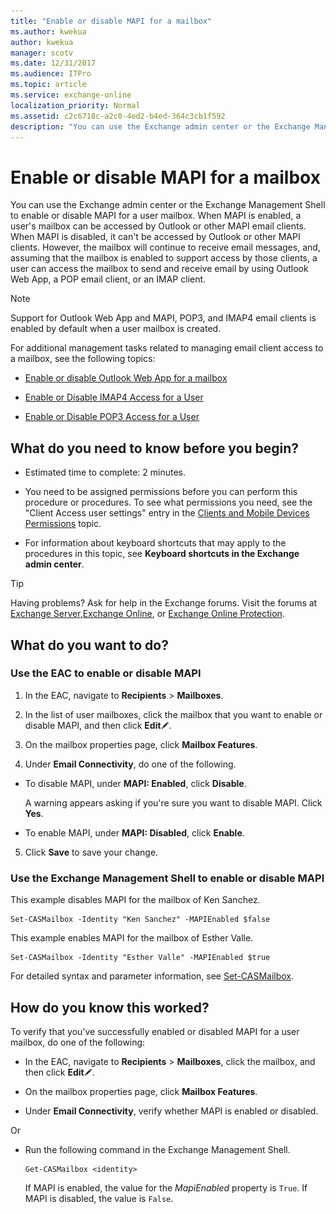 ```yaml
---
title: "Enable or disable MAPI for a mailbox"
ms.author: kwekua
author: kwekua
manager: scotv
ms.date: 12/31/2017
ms.audience: ITPro
ms.topic: article
ms.service: exchange-online
localization_priority: Normal
ms.assetid: c2c6718c-a2c0-4ed2-b4ed-364c3cb1f592
description: "You can use the Exchange admin center or the Exchange Management Shell to enable or disable MAPI for a user mailbox. When MAPI is enabled, a user's mailbox can be accessed by Outlook or other MAPI email clients. When MAPI is disabled, it can't be accessed by Outlook or other MAPI clients. However, the mailbox will continue to receive email messages, and, assuming that the mailbox is enabled to support access by those clients, a user can access the mailbox to send and receive email by using Outlook Web App, a POP email client, or an IMAP client."
---
```


# Enable or disable MAPI for a mailbox

You can use the Exchange admin center or the Exchange Management Shell to enable or disable MAPI for a user mailbox. When MAPI is enabled, a user's mailbox can be accessed by Outlook or other MAPI email clients. When MAPI is disabled, it can't be accessed by Outlook or other MAPI clients. However, the mailbox will continue to receive email messages, and, assuming that the mailbox is enabled to support access by those clients, a user can access the mailbox to send and receive email by using Outlook Web App, a POP email client, or an IMAP client.
  
> [!NOTE]
> Support for Outlook Web App and MAPI, POP3, and IMAP4 email clients is enabled by default when a user mailbox is created. 
  
For additional management tasks related to managing email client access to a mailbox, see the following topics:
  
- [Enable or disable Outlook Web App for a mailbox](enable-or-disable-outlook-web-app.md)
    
- [Enable or Disable IMAP4 Access for a User](http://technet.microsoft.com/library/a685fae4-b6f1-42fe-8bdc-5f99f9617799.aspx)
    
- [Enable or Disable POP3 Access for a User](http://technet.microsoft.com/library/57e12f07-3b14-45bd-9a82-e6032d14214f.aspx)
    
## What do you need to know before you begin?

- Estimated time to complete: 2 minutes.
    
- You need to be assigned permissions before you can perform this procedure or procedures. To see what permissions you need, see the "Client Access user settings" entry in the [Clients and Mobile Devices Permissions](http://technet.microsoft.com/library/57eca42a-5a7f-4c65-89f0-7a84f2dbea19.aspx) topic. 
    
- For information about keyboard shortcuts that may apply to the procedures in this topic, see **Keyboard shortcuts in the Exchange admin center**.
    
> [!TIP]
> Having problems? Ask for help in the Exchange forums. Visit the forums at [Exchange Server](https://go.microsoft.com/fwlink/p/?linkId=60612),[Exchange Online](https://go.microsoft.com/fwlink/p/?linkId=267542), or [Exchange Online Protection](https://go.microsoft.com/fwlink/p/?linkId=285351). 
  
## What do you want to do?

### Use the EAC to enable or disable MAPI

1. In the EAC, navigate to **Recipients** \> **Mailboxes**.
    
2. In the list of user mailboxes, click the mailbox that you want to enable or disable MAPI, and then click **Edit**![Edit icon](../../media/ITPro_EAC_EditIcon.gif).
    
3. On the mailbox properties page, click **Mailbox Features**.
    
4. Under **Email Connectivity**, do one of the following.
    
  - To disable MAPI, under **MAPI: Enabled**, click **Disable**.
    
    A warning appears asking if you're sure you want to disable MAPI. Click **Yes**.
    
  - To enable MAPI, under **MAPI: Disabled**, click **Enable**.
    
5.  Click **Save** to save your change. 
    
### Use the Exchange Management Shell to enable or disable MAPI

This example disables MAPI for the mailbox of Ken Sanchez.
  
```
Set-CASMailbox -Identity "Ken Sanchez" -MAPIEnabled $false
```

This example enables MAPI for the mailbox of Esther Valle.
  
```
Set-CASMailbox -Identity "Esther Valle" -MAPIEnabled $true
```

For detailed syntax and parameter information, see [Set-CASMailbox](http://technet.microsoft.com/library/ff7d4dc5-755e-4005-a0a3-631eed3f9b3b.aspx).
  
## How do you know this worked?

To verify that you've successfully enabled or disabled MAPI for a user mailbox, do one of the following:
  
- In the EAC, navigate to **Recipients** \> **Mailboxes**, click the mailbox, and then click **Edit**![Edit icon](../../media/ITPro_EAC_EditIcon.gif).
    
- On the mailbox properties page, click **Mailbox Features**.
    
- Under **Email Connectivity**, verify whether MAPI is enabled or disabled.
    
Or
  
- Run the following command in the Exchange Management Shell.
    
  ```
  Get-CASMailbox <identity>
  ```

    If MAPI is enabled, the value for the  _MapiEnabled_ property is  `True`. If MAPI is disabled, the value is  `False`.
    


